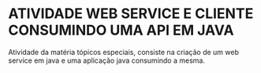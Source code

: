 # ATIVIDADE WEB SERVICE E CLIENTE CONSUMINDO UMA API EM JAVA

Atividade da matéria tópicos especiais, consiste na criação de um web service em java e uma aplicação java consumindo a mesma.


 
